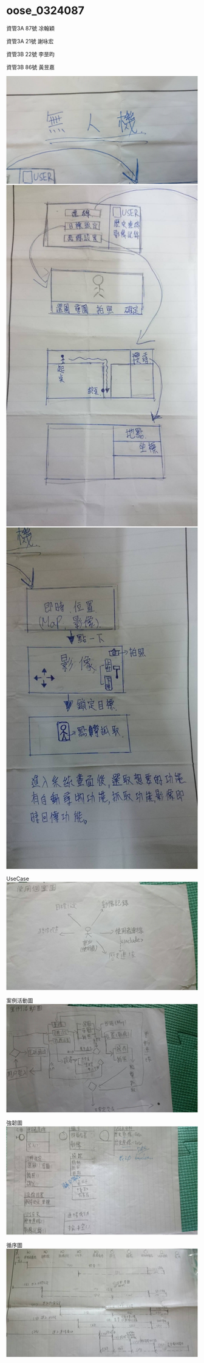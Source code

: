 # oose_0324087

資管3A 87號 凃翰穎

資管3A 21號 謝咏宏

資管3B 22號 李昰昀

資管3B 86號 黃昱嘉

![](14858743_1589407141085041_336651455_o.jpg)
![](14812969_1589407174418371_1015462410_o.jpg)
![](14813367_1589407151085040_693609691_o.jpg)

UseCase
![](use-case.jpg)

案例活動圖
![](案例活動圖.jpg)

強韌圖
![](強韌圖.jpg)

循序圖
![](循序圖.jpg)
